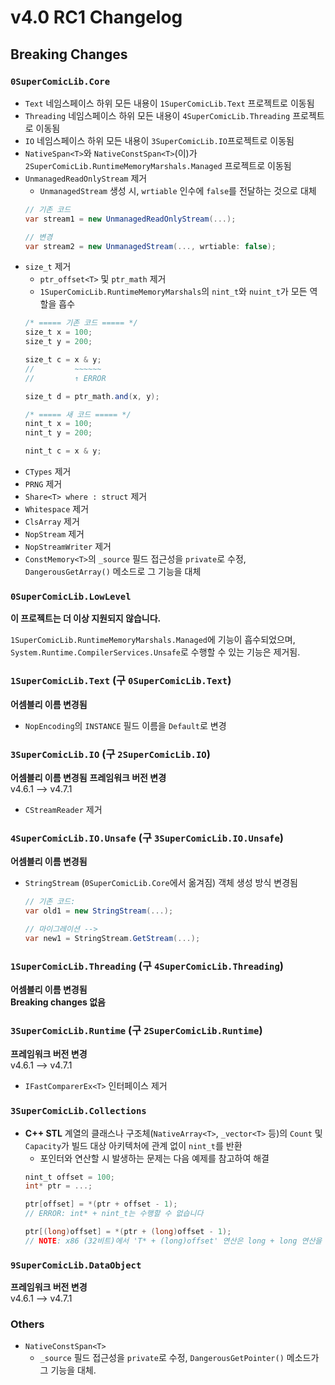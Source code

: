 # v4.0 RC1 Changelog
## Breaking Changes
### `0SuperComicLib.Core`
  
- `Text` 네임스페이스 하위 모든 내용이 `1SuperComicLib.Text` 프로젝트로 이동됨
- `Threading` 네임스페이스 하위 모든 내용이 `4SuperComicLib.Threading` 프로젝트로 이동됨
- `IO` 네임스페이스 하위 모든 내용이 `3SuperComicLib.IO`프로젝트로 이동됨
- `NativeSpan<T>`와 `NativeConstSpan<T>`(이)가 `2SuperComicLib.RuntimeMemoryMarshals.Managed` 프로젝트로 이동됨
- `UnmanagedReadOnlyStream` 제거
  - `UnmanagedStream` 생성 시, `wrtiable` 인수에 `false`를 전달하는 것으로 대체
  ```csharp
  // 기존 코드
  var stream1 = new UnmanagedReadOnlyStream(...);

  // 변경
  var stream2 = new UnmanagedStream(..., wrtiable: false);
  ```
- `size_t` 제거
  - `ptr_offset<T>` 및 `ptr_math` 제거
  - `1SuperComicLib.RuntimeMemoryMarshals`의 `nint_t`와 `nuint_t`가 모든 역할을 흡수
  ```csharp
  /* ===== 기존 코드 ===== */
  size_t x = 100;
  size_t y = 200;

  size_t c = x & y;
  //         ~~~~~~
  //         ↑ ERROR

  size_t d = ptr_math.and(x, y);
  ```
  ```csharp
  /* ===== 새 코드 ===== */
  nint_t x = 100;
  nint_t y = 200;

  nint_t c = x & y;
  ```
- `CTypes` 제거
- `PRNG` 제거
- `Share<T> where : struct` 제거
- `Whitespace` 제거
- `ClsArray` 제거
- `NopStream` 제거
- `NopStreamWriter` 제거
- `ConstMemory<T>`의 `_source` 필드 접근성을 `private`로 수정, `DangerousGetArray()` 메소드로 그 기능을 대체

### `0SuperComicLib.LowLevel`
**이 프로젝트는 더 이상 지원되지 않습니다.**
  
`1SuperComicLib.RuntimeMemoryMarshals.Managed`에 기능이 흡수되었으며, `System.Runtime.CompilerServices.Unsafe`로 수행할 수 있는 기능은 제거됨.

### `1SuperComicLib.Text` (구 `0SuperComicLib.Text`)
**어셈블리 이름 변경됨**
- `NopEncoding`의 `INSTANCE` 필드 이름을 `Default`로 변경

### `3SuperComicLib.IO` (구 `2SuperComicLib.IO`)
**어셈블리 이름 변경됨**
**프레임워크 버전 변경**  
v4.6.1 --> v4.7.1  
  
- `CStreamReader` 제거

### `4SuperComicLib.IO.Unsafe` (구 `3SuperComicLib.IO.Unsafe`)
**어셈블리 이름 변경됨**  
  
- `StringStream` (`0SuperComicLib.Core`에서 옮겨짐) 객체 생성 방식 변경됨
  ```csharp
  // 기존 코드:
  var old1 = new StringStream(...);

  // 마이그레이션 -->
  var new1 = StringStream.GetStream(...);
  ```

### `1SuperComicLib.Threading` (구 `4SuperComicLib.Threading`)
**어셈블리 이름 변경됨**  
**Breaking changes 없음**  

### `3SuperComicLib.Runtime` (구 `2SuperComicLib.Runtime`)
**프레임워크 버전 변경**  
v4.6.1 --> v4.7.1  
  
- `IFastComparerEx<T>` 인터페이스 제거

### `3SuperComicLib.Collections`
- **C++ STL** 계열의 클래스나 구조체(`NativeArray<T>`, `_vector<T>` 등)의 `Count` 및 `Capacity`가 빌드 대상 아키텍처에 관계 없이 `nint_t`를 반환
  - 포인터와 연산할 시 발생하는 문제는 다음 예제를 참고하여 해결
  ```csharp
  nint_t offset = 100;
  int* ptr = ...;

  ptr[offset] = *(ptr + offset - 1);
  // ERROR: int* + nint_t는 수행할 수 없습니다

  ptr[(long)offset] = *(ptr + (long)offset - 1);
  // NOTE: x86 (32비트)에서 'T* + (long)offset' 연산은 long + long 연산을 생성하지 않으므로, 성능에 영향을 주지 않음
  ```

### `9SuperComicLib.DataObject`
**프레임워크 버전 변경**  
v4.6.1 --> v4.7.1  

### Others
- `NativeConstSpan<T>`
  - `_source` 필드 접근성을 `private`로 수정, `DangerousGetPointer()` 메소드가 그 기능을 대체.